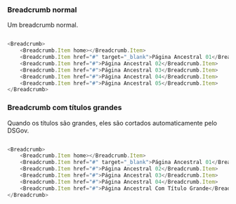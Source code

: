 

### Breadcrumb normal
Um breadcrumb normal.
```js

<Breadcrumb>
    <Breadcrumb.Item home></Breadcrumb.Item>
    <Breadcrumb.Item href="#" target="_blank">Página Ancestral 01</Breadcrumb.Item>
    <Breadcrumb.Item href="#">Página Ancestral 02</Breadcrumb.Item>
    <Breadcrumb.Item href="#">Página Ancestral 03</Breadcrumb.Item>
    <Breadcrumb.Item href="#">Página Ancestral 04</Breadcrumb.Item>
    <Breadcrumb.Item href="#">Página Ancestral 05</Breadcrumb.Item>
</Breadcrumb>

```

### Breadcrumb com títulos grandes
Quando os títulos são grandes, eles são cortados automaticamente pelo DSGov.
```js

<Breadcrumb>
    <Breadcrumb.Item home></Breadcrumb.Item>
    <Breadcrumb.Item href="#" target="_blank">Página Ancestral 01</Breadcrumb.Item>
    <Breadcrumb.Item href="#">Página Ancestral 02</Breadcrumb.Item>
    <Breadcrumb.Item href="#">Página Ancestral 03</Breadcrumb.Item>
    <Breadcrumb.Item href="#">Página Ancestral 04</Breadcrumb.Item>
    <Breadcrumb.Item href="#">Página Ancestral Com Título Grande</Breadcrumb.Item>
</Breadcrumb>

```